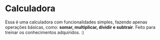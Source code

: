 # Calculadora 
Essa é uma calculadora com funcionalidades simples, fazendo apenas operações básicas, como: **somar, multiplicar, dividir e subtrair**. Feito para treinar os conhecimentos adquiridos. :)
